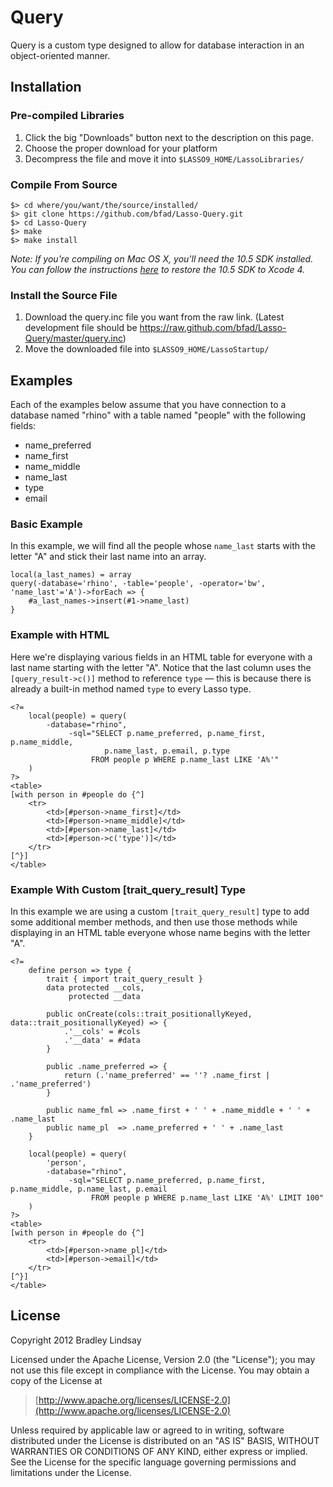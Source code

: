 Query
=====

Query is a custom type designed to allow for database interaction in an object-oriented manner.


Installation
------------

### Pre-compiled Libraries

1. Click the big "Downloads" button next to the description on this page.
2. Choose the proper download for your platform
3. Decompress the file and move it into `$LASSO9_HOME/LassoLibraries/`

### Compile From Source

    $> cd where/you/want/the/source/installed/
    $> git clone https://github.com/bfad/Lasso-Query.git
    $> cd Lasso-Query
    $> make
    $> make install

_Note: If you're compiling on Mac OS X, you'll need the 10.5 SDK installed. You can follow the instructions [here](http://hints.macworld.com/article.php?story=20110318050811544) to restore the 10.5 SDK to Xcode 4._

### Install the Source File

1. Download the query.inc file you want from the raw link. (Latest development file should be https://raw.github.com/bfad/Lasso-Query/master/query.inc)
2. Move the downloaded file into `$LASSO9_HOME/LassoStartup/`


Examples
--------

Each of the examples below assume that you have connection to a database named "rhino" with a table named "people" with the following fields:

* name\_preferred
* name\_first 
* name\_middle
* name\_last
* type
* email

### Basic Example

In this example, we will find all the people whose `name_last` starts with the letter "A" and stick their last name into an array.

    local(a_last_names) = array
    query(-database='rhino', -table='people', -operator='bw', 'name_last'='A')->forEach => {
        #a_last_names->insert(#1->name_last)
    }
    
### Example with HTML

Here we're displaying various fields in an HTML table for everyone with a last name starting with the letter "A". Notice that the last column uses the `[query_result->c()]` method to reference `type` &mdash; this is because there is already a built-in method named `type` to every Lasso type.

    <?=    
        local(people) = query(
            -database="rhino",
                 -sql="SELECT p.name_preferred, p.name_first, p.name_middle, 
                         p.name_last, p.email, p.type
                      FROM people p WHERE p.name_last LIKE 'A%'"
        )
    ?>
    <table>
    [with person in #people do {^]    
        <tr>
            <td>[#person->name_first]</td>
            <td>[#person->name_middle]</td>
            <td>[#person->name_last]</td>
            <td>[#person->c('type')]</td>
        </tr>
    [^}]
    </table>
    
### Example With Custom [trait\_query\_result] Type

In this example we are using a custom `[trait_query_result]` type to add some additional member methods, and then use those methods while displaying in an HTML table everyone whose name begins with the letter "A".

    <?=
        define person => type {
            trait { import trait_query_result }
            data protected __cols,
                 protected __data
    
            public onCreate(cols::trait_positionallyKeyed, data::trait_positionallyKeyed) => {
                .'__cols' = #cols
                .'__data' = #data
            }
    
            public .name_preferred => {
                return (.'name_preferred' == ''? .name_first | .'name_preferred')
            }
    
            public name_fml => .name_first + ' ' + .name_middle + ' ' + .name_last
            public name_pl  => .name_preferred + ' ' + .name_last
        }
        
        local(people) = query(
            'person',
            -database="rhino",
                 -sql="SELECT p.name_preferred, p.name_first, p.name_middle, p.name_last, p.email
                      FROM people p WHERE p.name_last LIKE 'A%' LIMIT 100"
        )
    ?>
    <table>
    [with person in #people do {^]    
        <tr>
            <td>[#person->name_pl]</td>
            <td>[#person->email]</td>
        </tr>
    [^}]
    </table>


License
-------

Copyright 2012 Bradley Lindsay

Licensed under the Apache License, Version 2.0 (the "License");
you may not use this file except in compliance with the License.
You may obtain a copy of the License at

>    [http://www.apache.org/licenses/LICENSE-2.0](http://www.apache.org/licenses/LICENSE-2.0)

Unless required by applicable law or agreed to in writing, software
distributed under the License is distributed on an "AS IS" BASIS,
WITHOUT WARRANTIES OR CONDITIONS OF ANY KIND, either express or implied.
See the License for the specific language governing permissions and
limitations under the License.